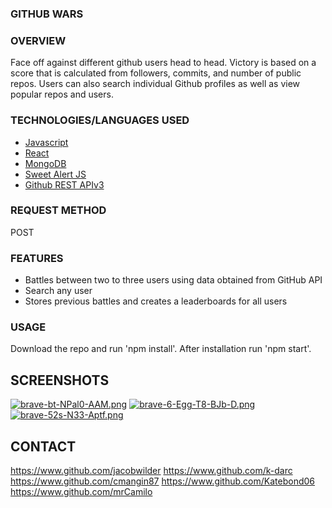 ### GITHUB WARS

### OVERVIEW
Face off against different github users head to head. Victory is based on a score that is calculated from followers, commits, and number of public repos.
Users can also search individual Github profiles as well as view popular repos and users. 

### TECHNOLOGIES/LANGUAGES USED
- [Javascript](https://developer.mozilla.org/en-US/docs/Web/JavaScript)
- [React](https://reactjs.org)
- [MongoDB](https://mongodb.com)
- [Sweet Alert JS](https://sweetalert.js.org)
- [Github REST APIv3](https://developer.github.com/v3)

### REQUEST METHOD
POST

### FEATURES
* Battles between two to three users using data obtained from GitHub API
* Search any user
* Stores previous battles and creates a leaderboards for all users 

### USAGE
Download the repo and run 'npm install'. After installation run 'npm start'.

## SCREENSHOTS
[![brave-bt-NPal0-AAM.png](https://i.postimg.cc/vT3DF3vt/brave-bt-NPal0-AAM.png)](https://postimg.cc/cttdf72v)
[![brave-6-Egg-T8-BJb-D.png](https://i.postimg.cc/KYSGW62y/brave-6-Egg-T8-BJb-D.png)](https://postimg.cc/XrL6GDq2)
[![brave-52s-N33-Aptf.png](https://i.postimg.cc/FKyrXTrk/brave-52s-N33-Aptf.png)](https://postimg.cc/jWj0zQJR)

## CONTACT
https://www.github.com/jacobwilder
https://www.github.com/k-darc
https://www.github.com/cmangin87
https://www.github.com/Katebond06
https://www.github.com/mrCamilo